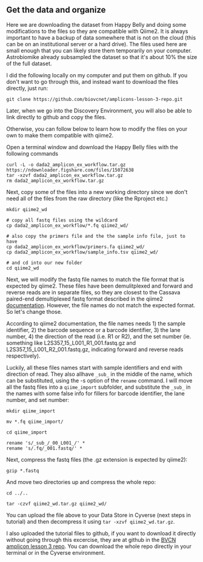 ## Get the data and organize

Here we are downloading the dataset from Happy Belly and doing some modifications to the files so they are compatible with Qiime2. It is always important to have a backup of data somewhere that is not on the cloud (this can be on an institutional server or a hard drive). The files used here are small enough that you can likely store them temporarily on your computer. Astrobiomike already subsampled the dataset so that it's about 10% the size of the full dataset.  

I did the following locally on my computer and put them on github. If you don't want to go through this, and instead want to download the files directly, just run:  

```git clone https://github.com/biovcnet/amplicons-lesson-3-repo.git```

Later, when we go into the Discovery Environment, you will also be able to link directly to github and copy the files.

Otherwise, you can follow below to learn how to modify the files on your own to make them compatible with qiime2.

Open a terminal window and download the Happy Belly files with the following commands

```
curl -L -o dada2_amplicon_ex_workflow.tar.gz https://ndownloader.figshare.com/files/15072638
tar -xzvf dada2_amplicon_ex_workflow.tar.gz
rm dada2_amplicon_ex_workflow.tar.gz

```

Next, copy some of the files into a new working directory since we don't need all of the files from the raw directory (like the Rproject etc.)

```
mkdir qiime2_wd

# copy all fastq files using the wildcard
cp dada2_amplicon_ex_workflow/*.fq qiime2_wd/

# also copy the primers file and the the sample info file, just to have
cp dada2_amplicon_ex_workflow/primers.fa qiime2_wd/
cp dada2_amplicon_ex_workflow/sample_info.tsv qiime2_wd/

# and cd into our new folder
cd qiime2_wd
```

Next, we will modify the fastq file names to match the file format that is expected by qiime2. These files have been demulitplexed and forward and reverse reads are in separate files, so they are closest to the Cassava paired-end demultiplexed fastq format described in the qiime2 [documentation](https://docs.qiime2.org/2020.2/tutorials/importing/). However, the file names do not match the expected format. So let's change those. 

According to qiime2 documentation, the file names needs 1) the sample identifier, 2) the barcode sequence or a barcode identifier, 3) the lane number, 4) the direction of the read (i.e. R1 or R2), and the set number (ie. something like L2S357_15_L001_R1_001.fastq.gz and L2S357_15_L001_R2_001.fastq.gz, indicating forward and reverse reads respectively).  

Luckily, all these files names start with sample identifiers and end with direction of read. They also allhave `_sub_` in the middle of the name, which can be substituted, using the -s option of the `rename` command. I will move all the fastq files into a `qiime_import` subfolder, and substitute the `_sub_` in the names with some false info for fillers for barcode identifier, the lane number, and set number:

```
mkdir qiime_import

mv *.fq qiime_import/

cd qiime_import

rename 's/_sub_/_00_L001_/' *
rename 's/.fq/_001.fastq/' *

```

Next, compress the fastq files (the .gz extension is expected by qiime2):

```
gzip *.fastq
```

And move two directories up and compress the whole repo:

```
cd ../..

tar -czvf qiime2_wd.tar.gz qiime2_wd/
```


You can upload the file above to your Data Store in Cyverse (next steps in tutorial) and then decompress it using `tar -xzvf qiime2_wd.tar.gz`.

I also uploaded the tutorial files to github, if you want to download it directly without going through this excercise, they are at github in the [BVCN amplicon lesson 3 repo](https://github.com/biovcnet/amplicons-lesson-3-repo). You can download the whole repo directly in your terminal or in the Cyverse environment.
